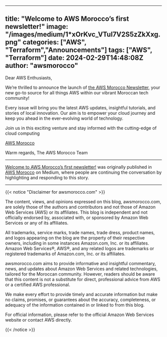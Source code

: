 
---
title: "Welcome to AWS Morocco’s first newsletter!"
image: "/images/medium/1*xOrKvc_VTuI7V2S5zZkXxg.png"
categories: ["AWS", "Terraform","Announcements"]
tags: ["AWS", "Terraform"]
date: 2024-02-29T14:48:08Z
author: "awsmorocco"
---

Dear AWS Enthusiasts,

We’re thrilled to announce the launch of [the AWS Morocco
Newsletter,](https://medium.com/aws-morocco/newsletters/aws-morocco) your new
go-to source for all things AWS within our vibrant Moroccan tech community!

Every issue will bring you the latest AWS updates, insightful tutorials, and
stories of local innovation. Our aim is to empower your cloud journey and keep
you ahead in the ever-evolving world of technology.

Join us in this exciting venture and stay informed with the cutting-edge of
cloud computing

[AWS Morocco](https://awsmorocco.com)

Warm regards, The AWS Morocco Team

* * *

[Welcome to AWS Morocco’s first newsletter!](https://awsmorocco.com/welcome-to-the-inaugural-aws-morocco-newsletter-1ef6bea8e37c) was originally published
in [AWS Morocco](https://awsmorocco.com) on Medium, where people are
continuing the conversation by highlighting and responding to this story.

* * *
{{< notice "Disclaimer for awsmorocco.com" >}}


The content, views, and opinions expressed on this blog, awsmorocco.com, are solely those of the authors and contributors and not those of Amazon Web Services (AWS) or its affiliates. This blog is independent and not officially endorsed by, associated with, or sponsored by Amazon Web Services or any of its affiliates.

All trademarks, service marks, trade names, trade dress, product names, and logos appearing on the blog are the property of their respective owners, including in some instances Amazon.com, Inc. or its affiliates. Amazon Web Services®, AWS®, and any related logos are trademarks or registered trademarks of Amazon.com, Inc. or its affiliates.

awsmorocco.com aims to provide informative and insightful commentary, news, and updates about Amazon Web Services and related technologies, tailored for the Moroccan community. However, readers should be aware that this content is not a substitute for direct, professional advice from AWS or a certified AWS professional.

We make every effort to provide timely and accurate information but make no claims, promises, or guarantees about the accuracy, completeness, or adequacy of the information contained in or linked to from this blog.

For official information, please refer to the official Amazon Web Services website or contact AWS directly.

{{< /notice >}}
